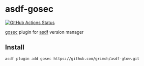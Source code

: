 # asdf-gosec
[![GitHub Actions Status](https://github.com/grimoh/asdf-gosec/workflows/Main%20workflow/badge.svg?branch=master)](https://github.com/grimoh/asdf-gosec/actions)

[gosec](https://github.com/securego/gosec) plugin for [asdf](https://github.com/asdf-vm/asdf) version manager

## Install
```
asdf plugin add gosec https://github.com/grimoh/asdf-glow.git
```
